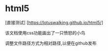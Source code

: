# html5

[直接测试] [https://lotuswalking.github.io/html5/]

该文档使用css功能画出了一只愤怒的小鸟

调整文件路径方式为相对路径,以便在github发布
